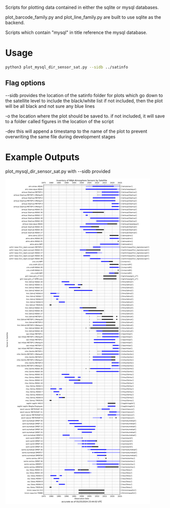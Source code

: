 Scripts for plotting data contained in either the sqlite or mysql databases.

plot_barcode_family.py and plot_line_family.py are built to use sqlite as the backend. 

Scripts which contain "mysql" in title reference the mysql database.


# Usage

```sh
python3 plot_mysql_dir_sensor_sat.py --sidb ../satinfo 
```

## Flag options 

--sidb provides the location of the satinfo folder for plots which go down to the satellite level to include the black/white list 
if not included, then the plot will be all black and not sure any blue lines 

-o the location where the plot should be saved to.
if not included, it will save to a folder called figures in the location of the script 

-dev this will append a timestamp to the name of the plot to prevent overwriting the same file during development stages 

# Example Outputs

plot_mysql_dir_sensor_sat.py with --sidb provided

![NNJA Directory, Sensor, Satellite](src/plotting/examples/all_line_observations_inventory_dir_sensor_sat.png "NNJA Directory, Sensor, Satellite")

